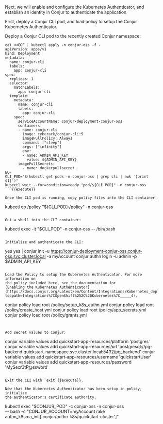 Next, we will enable and configure the Kubernetes Authenticator, and establish
an identity in Conjur to authenticate the application.

First, deploy a Conjur CLI pod, and load policy to setup the Conjur Kubernetes
Authenticator.

Deploy a Conjur CLI pod to the recently created Conjur namespace:
```
cat <<EOF | kubectl apply -n conjur-oss -f -
apiVersion: apps/v1
kind: Deployment
metadata:
  name: conjur-cli
  labels:
    app: conjur-cli
spec:
  replicas: 1
  selector:
    matchLabels:
      app: conjur-cli
  template:
    metadata:
      name: conjur-cli
      labels:
        app: conjur-cli
    spec:
      serviceAccountName: conjur-deployment-conjur-oss
      containers:
      - name: conjur-cli
        image: cyberark/conjur-cli:5
        imagePullPolicy: Always
        command: ["sleep"]
        args: ["infinity"]
        env:
        - name: ADMIN_API_KEY
          value: ${ADMIN_API_KEY}
      imagePullSecrets:
        - name: dockerpullsecret
EOF
CLI_POD="$(kubectl get pods -n conjur-oss | grep cli | awk '{print $1}')"
kubectl wait --for=condition=ready "pod/${CLI_POD}" -n conjur-oss
```{{execute}}

Once the CLI pod is running, copy policy files into the CLI container:
```
kubectl cp /policy "${CLI_POD}:/policy" -n conjur-oss
```{{execute}}

Get a shell into the CLI container:
```
kubectl exec -it "$CLI_POD" -n conjur-oss -- /bin/bash
```{{execute}}

Initialize and authenticate the CLI:
```
yes yes | conjur init -u https://conjur-deployment-conjur-oss.conjur-oss.svc.cluster.local -a myAccount
conjur authn login -u admin -p $ADMIN_API_KEY
```{{execute}}

Load the Policy to setup the Kubernetes Authenticator. For more information on
the policy included here, see the documentation for
[Enabling the Kubernetes Authenticator](https://docs.conjur.org/Latest/en/Content/Integrations/Kubernetes_deployApplicationCluster.htm?tocpath=Integrations%7COpenShift%252C%20Kubernetes%7C_____4).
```
conjur policy load root /policy/setup_k8s_authn.yml
conjur policy load root /policy/create_host.yml
conjur policy load root /policy/app_secrets.yml
conjur policy load root /policy/grants.yml
```{{execute}}


Add secret values to Conjur:
```
conjur variable values add quickstart-app-resources/platform 'postgres'
conjur variable values add quickstart-app-resources/url 'postgresql://pg-backend.quickstart-namespace.svc.cluster.local:5432/pg_backend'
conjur variable values add quickstart-app-resources/username 'quickstartUser'
conjur variable values add quickstart-app-resources/password 'MySecr3tP@ssword'
```{{execute}}

Exit the CLI with `exit`{{execute}}.

Now that the Kubernetes Authenticator has been setup in policy, initialize
the authenticator's certificate authority.

```
kubectl exec "$CONJUR_POD" -c conjur-oss -n conjur-oss \
  -- bash -c "CONJUR_ACCOUNT=myAccount rake authn_k8s:ca_init['conjur/authn-k8s/quickstart-cluster']"
```{{execute}}
